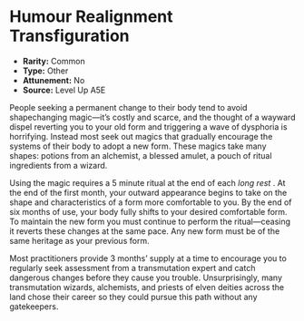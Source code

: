 
# Humour Realignment Transfiguration

* **Rarity:** Common
* **Type:** Other
* **Attunement:** No
* **Source:** Level Up A5E


People seeking a permanent change to their body tend to avoid shapechanging magic—it’s costly and scarce, and the thought of a wayward dispel reverting you to your old form and triggering a wave of dysphoria is horrifying. Instead most seek out magics that gradually encourage the systems of their body to adopt a new form. These magics take many shapes: potions from an alchemist, a blessed amulet, a pouch of ritual ingredients from a wizard. 

Using the magic requires a 5 minute ritual at the end of each _long rest_ . At the end of the first month, your outward appearance begins to take on the shape and characteristics of a form more comfortable to you. By the end of six months of use, your body fully shifts to your desired comfortable form. To maintain the new form you must continue to perform the ritual—ceasing it reverts these changes at the same pace. Any new form must be of the same heritage as your previous form. 

Most practitioners provide 3 months’ supply at a time to encourage you to regularly seek assessment from a transmutation expert and catch dangerous changes before they cause you trouble. Unsurprisingly, many transmutation wizards, alchemists, and priests of elven deities across the land chose their career so they could pursue this path without any gatekeepers.

